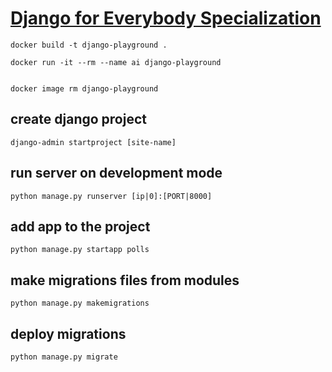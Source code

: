 # [Django for Everybody Specialization](https://www.coursera.org/specializations/django)

```
docker build -t django-playground .

```

```
docker run -it --rm --name ai django-playground

```

```

docker image rm django-playground

```


## create django project 
```
django-admin startproject [site-name]
```

## run server on development mode 
```
python manage.py runserver [ip|0]:[PORT|8000]
```

## add app to the project
```
python manage.py startapp polls
```

## make migrations files from modules
```
python manage.py makemigrations
```

## deploy migrations
```
python manage.py migrate
```